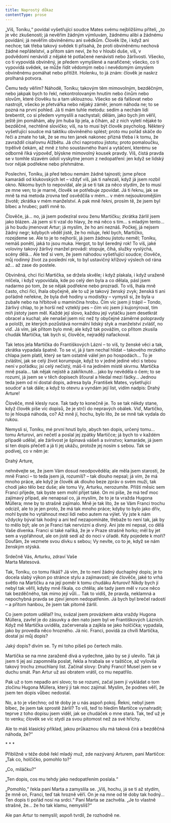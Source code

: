 ```yaml
---
title: Naprostý důkaz
contentType: prose
---
```


„Víš, Toníku,“ povídal vyšetřující soudce Mates svému nejbližšímu příteli, „to je věc zkušenosti; já nevěřím žádným výmluvám, žádnému alibi a žádnému povídání; já nevěřím obviněnému ani svědkům. Člověk lže, i když ani nechce; tak třeba takový svědek ti přísahá, že proti obviněnému nechová žádné nepřátelství, a přitom sám neví, že ho v hloubi duše, víš, v podvědomí nenávidí z nějaké té potlačené nenávisti nebo žárlivosti. Všecko, co ti vypovídá obviněný, je předem vymyšlené a narafičené; všecko, co ti vypovídá svědek, se může řídit vědomým nebo i nevědomým úmyslem obviněnému pomáhat nebo přitížit. Holenku, to já znám: člověk je naskrz prolhaná potvora.

Čemu tedy věřím? Náhodě, Toníku; takovým těm mimovolným, bezděčným, nebo jakpak bych to řekl, nekontrolovaným hnutím nebo činům nebo slovům, které člověku tu a tam uklouznou. Všecko se dá falšovat nebo nastrojit, všecko je přetvářka nebo nějaký záměr, jenom náhoda ne; to se pozná na první pohled. Já ti mám tuhle metodu: sedím a nechám lidi brebentit, co si předem vymyslili a nachystali; dělám, jako bych jim věřil, ještě jim pomáhám, aby jim huba líp jela, a číhám, až z nich vyletí nějaké to bezděčné, nechtěné slovíčko; víš, na to musí být člověk psycholog. Některý vyšetřující soudce má taktiku obviněného splést; proto mu pořád skáče do řeči a zmate ho tak, že se mu ten janek nakonec přizná třeba i k tomu, že zavraždil císařovnu Alžbětu. Já chci naprostou jistotu; proto pomaloučku, trpělivě čekám, až mně z toho soustavného lhaní a vytáčení, kterému se odborně říká výpověď, blýskne mimovolný kousek pravdy. Víš, čistá pravda se v tomhle slzavém údolí vyskytne jenom z nedopatření: jen když se lidský tvor nějak podřekne nebo přehmátne.

Poslechni, Toníku, já před tebou nemám žádné tajnosti; jsme přece kamarádi od klukovských let – vždyť víš, jak ti nařezali, když já jsem rozbil okno. Nikomu bych to nepovídal, ale já se ti tak za něco stydím, že to musí ze mne ven; to je marné, člověk se potřebuje zpovídat. Já ti řeknu, jak se mně ta má metoda zrovna teď osvědčila v mém… v mém nejsoukromějším životě; zkrátka v mém manželství. A pak mně řekni, prosím tě, že jsem byl blbec a hrubec; patří mně to.

Člověče, já… no, já jsem podezíral svou ženu Martičku; zkrátka žárlil jsem jako blázen. Já jsem si ti vzal do hlavy, že má něco s tím… s mladým tento… já ho budu jmenovat Artur; já myslím, že ho ani neznáš. Počkej, já nejsem žádný negr; kdybych věděl jistě, že ho miluje, řekl bych, Martičko, rozejdeme se. Ale to je to nejhorší, já jsem žádnou jistotu neměl; Toníku, nemáš ponětí, jaká to jsou muka. Hergot, to byl šeredný rok! To víš, jaké voloviny takový žárlivý manžel provádí: stopuje, číhá, služky vyslýchá, scény dělá… Ale teď si vem, že jsem náhodou vyšetřující soudce; člověče, můj rodinný život za poslední rok, to byl ustavičný křížový výslech od rána až… až zase do postele.

Obviněná, chci říci Martička, se držela skvěle; i když plakala, i když uraženě mlčela, i když vypovídala, kde po celý den byla a co dělala, pásl jsem nadarmo po tom, že se nějak podřekne nebo prozradí. To víš, lhala mně často, chci říci, lhala obyčejně, ale to už je takový ženský zvyk; ženská ti ani pořádně neřekne, že byla dvě hodiny u modistky – vymyslí si, že byla u zubaře nebo na hřbitově u maminčina hrobu. Čím víc jsem ji trápil – Tondo, žárlivý chlap, to je horší než vzteklý pes – čím víc jsem ji kujonýroval, tím míň jistoty jsem měl. Každé její slovo, každou její vytáčku jsem desetkrát obracel a kuchal; ale nenašel jsem nic než ty obyčejné záměrné polopravdy a pololži, ze kterých pozůstává normální lidský styk a manželství zvlášť, no viď. Já vím, jak přitom bylo mně; ale když tak povážím, co přitom zkusila chudák Martička, tak bych si, člověče, nejraději nafackoval.

Tak letos jela Martička do Františkových Lázní – to víš, ty ženské věci a tak, zkrátka vypadala špatně. To se ví, já ji tam nechal hlídat – takového mrzkého chlapa jsem platil, který se tam ostatně válel jen po hospodách… To je zvláštní, jak se celý život korumpuje, když to v jedné jediné věci s tebou není v pořádku; jsi celý nečistý, máš-li na jediném místě skvrnu. Martička mně psala… tak nějak nejistě a zakřiknutě… jako by nevěděla o čem; to se rozumí, já jsem se v těch dopisech šťoural a hledal mezi řádky… Jednou teda jsem od ní dostal dopis, adresa byla ,František Mates, vyšetřující soudce‘ a tak dále; a když to otevru a vyndám její list, vidím nadpis: Drahý Arture!

Člověče, mně klesly ruce. Tak tady to konečně je. To se tak někdy stane, když člověk píše víc dopisů, že je strčí do nepravých obálek. Viď, Martičko, to je hloupá náhoda, co? Až mně jí, hochu, bylo líto, že se mně tak vydala do rukou.

Nemysli si, Toníku, mé první hnutí bylo, abych ten dopis, určený tomu… tomu Arturovi, ani nečetl a poslal jej zpátky Martičce; já bych to v každém případě udělal, ale žárlivost je špinavá vášeň a svinstvo; kamaráde, já jsem si ten dopis přečetl a já ti jej ukážu, protože jej nosím s sebou. Tak se podívej, co v něm je:

Drahý Arture,

nehněvejte se, že jsem Vám dosud neodpověděla; ale měla jsem starosti, že mně Franci – to teda jsem já, rozumíš? – tak dlouho nepsal; já vím, že má mnoho práce, ale když je člověk ak dlouho beze zpráv o svém muži, tak chodí jako tělo bez duše; ale tomu Vy, Arturku, nerozumíte. Příští měsíc sem Franci přijede, tak byste sem mohl přijet také. On mi píše, že má teď moc zajímavý případ, ale nenapsal co, já myslím, že to je ta vražda Hugona Müllera; mne by to strašně zajímalo. Mně je tak líto, že se Vám Franci trochu odcizil, ale to je jen proto, že má tak mnoho práce; kdyby to bylo jako dřív, mohl byste ho vytáhnout mezi lidi nebo autem na výlet. Vy jste k nám vždycky býval tak hodný a ani teď nezapomínáte, třebaže to není tak, jak by to mělo být; ale on je Franci tak nervózní a divný. Ani jste mi nepsal, co dělá Vaše dívenka. Franci si také naříká, že je v Praze strašně horko; měl by jet sem a vypřáhnout, ale on jistě sedí až do noci v úřadě. Kdy pojedete k moři? Doufám, že vezmete svou dívku s sebou; Vy nevíte, co to je, když se nám ženským stýská.

Srdečně Vás, Arturku, zdraví Vaše  
Marta Matesová.

Tak, Toníku, co tomu říkáš? Já vím, že to není žádný duchaplný dopis; je to docela slabý výkon po stránce stylu a zajímavosti; ale člověče, jaké to vrhá světlo na Martičku a na její poměr k tomu chudáku Arturovi! Nikdy bych jí nebyl tak věřil, kdyby mně říkala, co chtěla; ale tady jsem měl v ruce něco tak bezděčného, tak mimo její vůli… Tak to vidíš, že pravda, neklamná a nepochybná pravda se zjeví jenom nedopatřením. Já bych byl brečel radostí – a přitom hanbou, že jsem tak pitomě žárlil.

Co jsem potom udělal? Inu, svázal jsem provázkem akta vraždy Hugona Müllera, zavřel je do zásuvky a den nato jsem byl ve Františkových Lázních. Když mě Martička uviděla, začervenala a zajíkla se jako holčička; vypadala, jako by provedla něco hrozného. Já nic. Franci, povídá za chvíli Martička, dostal jsi můj dopis?

Jaký dopis? divím se. Ty mi toho píšeš po čertech málo.

Martička se na mne zaraženě dívá a vydechne, jako by se jí ulevilo. Tak já jsem ti jej asi zapomněla poslat, řekla a hrabala se v taštičce, až vylovila takový trochu zmuchlaný list. Začínal slovy: Drahý Franci! Musel jsem se v duchu smát. Pan Artur už asi obratem vrátil, co mu nepatřilo.

Pak už o tom nepadlo ani slovo; to se rozumí, začal jsem jí vykládat o tom zločinu Hugona Müllera, který ji tak moc zajímal. Myslím, že podnes věří, že jsem ten dopis vůbec nedostal.

No, a to je všechno; od té doby je u nás aspoň pokoj. Řekni, nebyl jsem blbec, že jsem tak sprostě žárlil? To víš, teď to hledím Martičce vynahradit; teprve z toho dopisu jsem viděl, jak se chudáček o mne stará. Tak, teď už je to venku; člověk se víc stydí za svou pitomost než za své hříchy.

Ale to máš klasický příklad, jakou průkaznou sílu má taková čirá a bezděčná náhoda, že?“

\* \* \*

Přibližně v téže době řekl mladý muž, zde nazývaný Arturem, paní Martičce: „Tak co, holčičko, pomohlo to?“

„Co, miláčku?“

„Ten dopis, cos mu tehdy jako nedopatřením poslala.“

„Pomohlo,“ řekla paní Marta a zamyslila se. „Víš, hochu, já se ti až stydím, že mně on, Franci, teď tak hrozně věří. On je na mne od té doby tak hodný… Ten dopis ti pořád nosí na srdci.“ Paní Marta se zachvěla. „Je to vlastně strašné, že… že ho tak klamu, nemyslíš?“

Ale pan Artur to nemyslil; aspoň tvrdil, že rozhodně ne.

